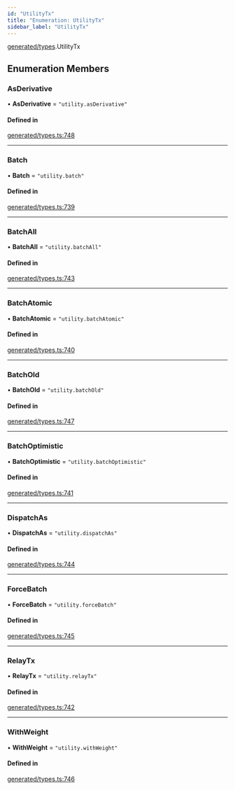 ```yaml
---
id: "UtilityTx"
title: "Enumeration: UtilityTx"
sidebar_label: "UtilityTx"
---
```


[generated/types](../../../../modules/Generated/Types/Types.md).UtilityTx

## Enumeration Members

### AsDerivative

• **AsDerivative** = ``"utility.asDerivative"``

#### Defined in

[generated/types.ts:748](https://github.com/PolymeshAssociation/polymesh-sdk/blob/8a9158669/src/generated/types.ts#L748)

___

### Batch

• **Batch** = ``"utility.batch"``

#### Defined in

[generated/types.ts:739](https://github.com/PolymeshAssociation/polymesh-sdk/blob/8a9158669/src/generated/types.ts#L739)

___

### BatchAll

• **BatchAll** = ``"utility.batchAll"``

#### Defined in

[generated/types.ts:743](https://github.com/PolymeshAssociation/polymesh-sdk/blob/8a9158669/src/generated/types.ts#L743)

___

### BatchAtomic

• **BatchAtomic** = ``"utility.batchAtomic"``

#### Defined in

[generated/types.ts:740](https://github.com/PolymeshAssociation/polymesh-sdk/blob/8a9158669/src/generated/types.ts#L740)

___

### BatchOld

• **BatchOld** = ``"utility.batchOld"``

#### Defined in

[generated/types.ts:747](https://github.com/PolymeshAssociation/polymesh-sdk/blob/8a9158669/src/generated/types.ts#L747)

___

### BatchOptimistic

• **BatchOptimistic** = ``"utility.batchOptimistic"``

#### Defined in

[generated/types.ts:741](https://github.com/PolymeshAssociation/polymesh-sdk/blob/8a9158669/src/generated/types.ts#L741)

___

### DispatchAs

• **DispatchAs** = ``"utility.dispatchAs"``

#### Defined in

[generated/types.ts:744](https://github.com/PolymeshAssociation/polymesh-sdk/blob/8a9158669/src/generated/types.ts#L744)

___

### ForceBatch

• **ForceBatch** = ``"utility.forceBatch"``

#### Defined in

[generated/types.ts:745](https://github.com/PolymeshAssociation/polymesh-sdk/blob/8a9158669/src/generated/types.ts#L745)

___

### RelayTx

• **RelayTx** = ``"utility.relayTx"``

#### Defined in

[generated/types.ts:742](https://github.com/PolymeshAssociation/polymesh-sdk/blob/8a9158669/src/generated/types.ts#L742)

___

### WithWeight

• **WithWeight** = ``"utility.withWeight"``

#### Defined in

[generated/types.ts:746](https://github.com/PolymeshAssociation/polymesh-sdk/blob/8a9158669/src/generated/types.ts#L746)
